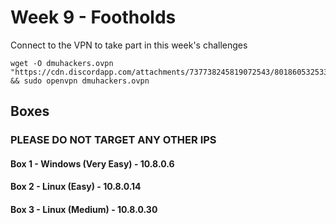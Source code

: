 # Week 9 - Footholds

Connect to the VPN to take part in this week's challenges
```
wget -O dmuhackers.ovpn "https://cdn.discordapp.com/attachments/737738245819072543/801860532533592074/dmuhackers.ovpn" && sudo openvpn dmuhackers.ovpn
```

## Boxes
### PLEASE DO NOT TARGET ANY OTHER IPS

#### Box 1 - Windows (Very Easy) - 10.8.0.6

#### Box 2 - Linux (Easy) - 10.8.0.14

#### Box 3 - Linux (Medium) - 10.8.0.30
